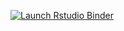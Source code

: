
<!-- badges: start -->
[![Launch Rstudio Binder](http://mybinder.org/badge_logo.svg)](https://mybinder.org/v2/gh/krisrs1128/binder-20231206/master?urlpath=rstudio)
<!-- badges: end -->
